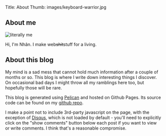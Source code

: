 Title: About
Thumb: images/keyboard-warrior.jpg

## About me

![literally me](/images/keyboard-warrior.jpg)

Hi, I'm Nhân. I make web<strike>shit</strike>stuff for a living.

## About this blog

My mind is a sad mess that cannot hold much information after a couple of
months or so. This blog is where I write down interesting things I discover.
On occasional bad days I might throw all my ramblings here too, but hopefully
those will be rare.

This blog is generated using [Pelican][1] and hosted on Github Pages.
Its source code can be found on my [github repo][2].

I make a point not to include 3rd-party javascript on the page, with the
exception of [Disqus][3], which is not loaded by default - you'll need to
explicitly click on the "show comments" button below each post if you want to
view or write comments. I think that's a reasonable compromise.


[1]: http://getpelican.com
[2]: https://github.com/nhanb/imnhan.com
[3]: https://disqus.com/
